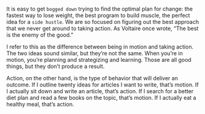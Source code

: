 It is easy to get `bogged down` trying to find the optimal plan for
change: the fastest way to lose weight, the best program to build
muscle, the perfect idea for a `side hustle`. We are so focused on
figuring out the best approach that we never get around to taking
action. As Voltaire once wrote, “The best is the enemy of the good.”

I refer to this as the difference between being in motion and taking
action. The two ideas sound similar, but they’re not the same. When
you’re in motion, you’re planning and strategizing and learning. Those
are all good things, but they don’t produce a result.

Action, on the other hand, is the type of behavior that will deliver an
outcome. If I outline twenty ideas for articles I want to write, that’s
motion. If I actually sit down and write an article, that’s action. If I
search for a better diet plan and read a few books on the topic, that’s
motion. If I actually eat a healthy meal, that’s action.